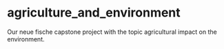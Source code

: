 # agriculture_and_environment
Our neue fische capstone project with the topic agricultural impact on the environment.
